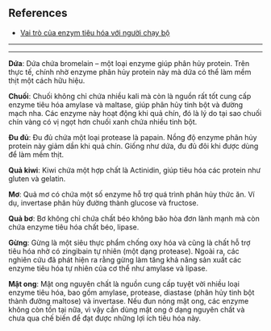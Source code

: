 ## References
- [Vai trò của enzym tiêu hóa với người chạy bộ](https://vietnammarathon.com/vai-tro-cua-enzym-tieu-hoa-voi-nguoi-chay-bo/)

---
---

**Dứa**: Dứa chứa bromelain – một loại enzyme giúp phân hủy protein. Trên thực tế, chính nhờ enzyme phân hủy protein này mà dứa có thể làm mềm thịt một cách hữu hiệu.

**Chuối**: Chuối không chỉ chứa nhiều kali mà còn là nguồn rất tốt cung cấp enzyme tiêu hóa amylase và maltase, giúp phân hủy tinh bột và đường mạch nha. Các enzyme này hoạt động khi quả chín, đó là lý do tại sao chuối chín vàng có vị ngọt hơn chuối xanh chứa nhiều tinh bột.

**Đu đủ**: Đu đủ chứa một loại protease là papain. Nồng độ enzyme phân hủy protein này giảm dần khi quả chín. Giống như dứa, đu đủ đôi khi được dùng để làm mềm thịt.

**Quả kiwi**: Kiwi chứa một hợp chất là Actinidin, giúp tiêu hóa các protein như gluten và gelatin.

**Mơ**: Quả mơ có chứa một số enzyme hỗ trợ quá trình phân hủy thức ăn. Ví dụ, invertase phân hủy đường thành glucose và fructose.

**Quả bơ**: Bơ không chỉ chứa chất béo không bão hòa đơn lành mạnh mà còn chứa enzyme tiêu hóa chất béo, lipase.

**Gừng**: Gừng là một siêu thực phẩm chống oxy hóa và cũng là chất hỗ trợ tiêu hóa nhờ có zingibain tự nhiên (một dạng protease). Ngoài ra, các nghiên cứu đã phát hiện ra rằng gừng làm tăng khả năng sản xuất các enzyme tiêu hóa tự nhiên của cơ thể như amylase và lipase.

**Mật ong**: Mật ong nguyên chất là nguồn cung cấp tuyệt vời nhiều loại enzyme tiêu hóa, bao gồm amylase, protease, diastase (phân hủy tinh bột thành đường maltose) và invertase. Nếu đun nóng mật ong, các enzyme không còn tồn tại nữa, vì vậy cần dùng mật ong ở dạng nguyên chất và chưa qua chế biến để đạt được những lợi ích tiêu hóa này.